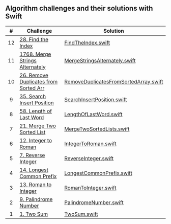 ## Algorithm challenges and their solutions with Swift

|   #  | Challenge                                                                                                       | Solution                                                                                                        |
|  :-: | --------------------------------------------------------------------------------------------------------------- | ----------------------------------------------------------------------------------------------------------------|
|  12  | [28. Find the Index](https://leetcode.com/problems/find-the-index-of-the-first-occurrence-in-a-string/)         | [FindTheIndex.swift](./solutions/28-findTheIndex.playground/Contents.swift)                                     |
|  11  | [1768. Merge Strings Alternately](https://leetcode.com/problems/merge-strings-alternately/)                     | [MergeStringsAlternately.swift](./solutions/MergeStringsAlternately.playground/Contents.swift)                  |
|  10  | [26. Remove Duplicates from Sorted Arr](https://leetcode.com/problems/remove-duplicates-from-sorted-array/)     | [RemoveDuplicatesFromSortedArray.swift](./solutions/RemoveDuplicatesFromSortedArray.playground/Contents.swift)  |
|   9  | [35. Search Insert Position](https://leetcode.com/problems/search-insert-position/)                             | [SearchInsertPosition.swift](./solutions/SearchInsertPosition.playground/Contents.swift)                        |
|   8  | [58. Length of Last Word](https://leetcode.com/problems/length-of-last-word/)                                   | [LengthOfLastWord.swift](./solutions/LengthOfLastWord.playground/Contents.swift)                                |
|   7  | [21. Merge Two Sorted List](https://leetcode.com/problems/merge-two-sorted-lists/)                              | [MergeTwoSortedLists.swift](./solutions/MergeTwoSortedLists.playground/Contents.swift)                          |
|   6  | [12. Integer to Roman](https://leetcode.com/problems/integer-to-roman/)                                         | [IntegerToRoman.swift](./solutions/IntegerToRoman.playground/Contents.swift)                                    |
|   5  | [7. Reverse Integer](https://leetcode.com/problems/reverse-integer/)                                            | [ReverseInteger.swift](./solutions/ReverseInteger.playground/Contents.swift)                                    |
|   4  | [14. Longest Common Prefix](https://leetcode.com/problems/longest-common-prefix/)                               | [LongestCommonPrefix.swift](./solutions/LongestCommonPrefix.playground/Contents.swift)                          |
|   3  | [13. Roman to Integer](https://leetcode.com/problems/roman-to-integer/)                                         | [RomanToInteger.swift](./solutions/RomanToInteger.playground/Contents.swift)                                    |
|   2  | [9. Palindrome Number](https://leetcode.com/problems/palindrome-number/)                                        | [PalindromeNumber.swift](./solutions/PalindromeNumber.playground/Contents.swift)                                |    
|   1  | [1. Two Sum](https://leetcode.com/problems/two-sum/)                                                            | [TwoSum.swift](./solutions/TwoSum.playground/Contents.swift)                                                    |
